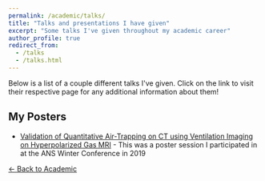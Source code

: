 ```yaml
---
permalink: /academic/talks/
title: "Talks and presentations I have given"
excerpt: "Some talks I've given throughout my academic career"
author_profile: true
redirect_from: 
  - /talks
  - /talks.html
---
```


Below is a list of a couple different talks I've given. Click on the link to visit their respective page for any additional information about them!

## My Posters
  + [Validation of Quantitative Air-Trapping on CT using Ventilation Imaging on Hyperpolarized Gas MRI](/_talks/ans_winter_2019.md) - This was a poster session I participated in at the ANS Winter Conference in 2019


[← Back to Academic](https://photvedt.github.io/academic/)
